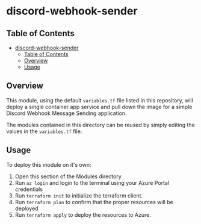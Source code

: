 # discord-webhook-sender

## Table of Contents

- [discord-webhook-sender](#discord-webhook-sender)
  - [Table of Contents](#table-of-contents)
  - [Overview](#overview)
  - [Usage](#usage)

## Overview

This module, using the default `variables.tf` file listed in this repository, will deploy a single container app service and pull down the image for a simple Discord Webhook Message Sending application.  

The modules contained in this directory can be reused by simply editing the values in the `variables.tf` file.  

## Usage

To deploy this module on it's own:

1. Open this section of the Modules directory
2. Run `az login` and login to the terminal using your Azure Portal credentials
3. Run `terraform init` to initialize the terraform client.  
4. Run `terraform plan` to confirm that the proper resources will be deployed
5. Run `terraform apply` to deploy the resources to Azure.  